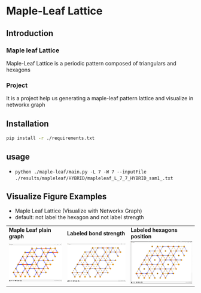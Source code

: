 # Maple-Leaf Lattice
## Introduction
### Maple leaf Lattice
Maple-Leaf Lattice is a periodic pattern composed of triangulars and hexagons
### Project
It is a project help us generating a maple-leaf pattern lattice and visualize in networkx graph

## Installation
```bash
pip install -r ./requirements.txt
```

## usage
<!-- - `python ./main.py [-L] [-W]`
  - ex: `python .\main.py 7 7`
  - `[-L]` and `[-W]` are suggested to be multiples of 7
  - otherwise, the periodic of maple-leaf may not show in correct pattern

- `python ./main.py [-L] [-W] [-hexinit]`
    ex: - `python .\main.py 7 7 1`
    - customize the hexagon initial position, default: 0 -->

- `python ./maple-leaf/main.py -L 7 -W 7 --inputFile ./results/mapleleaf/HYBRID/mapleleaf_L_7_7_HYBRID_sam1_.txt`

## Visualize Figure Examples
- Maple Leaf Lattice (Visualize with Networkx Graph)
- default: not label the hexagon and not label strength
<table >
  <tr>
    <td><b>Maple Leaf plain graph</b></td>
    <td><b>Labeled bond strength</b></td>
    <td><b>Labeled hexagons position</b></td>
  </tr>
  <tr>
    <td><img src="./figs/doc/ML_7_7.png"> 
    <td><img src="./figs/doc/ML_7_7_Strength.png"> 
    <td><img src="./figs/doc/ML_7_7_labelHex.png">
  </tr>
</table>

